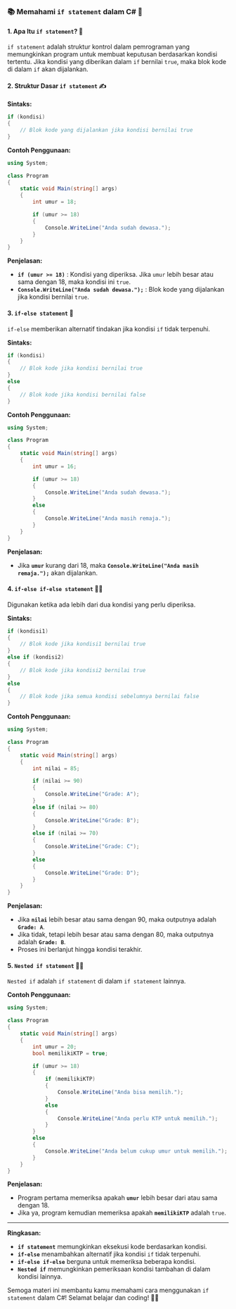 ### 📚 Memahami `if statement` dalam C# 🧠

#### **1. Apa Itu `if statement`?** 🤔

`if statement` adalah struktur kontrol dalam pemrograman yang memungkinkan program untuk membuat keputusan berdasarkan kondisi tertentu. Jika kondisi yang diberikan dalam `if` bernilai `true`, maka blok kode di dalam `if` akan dijalankan.

#### **2. Struktur Dasar `if statement`** ✍️

**Sintaks:**

```csharp
if (kondisi)
{
    // Blok kode yang dijalankan jika kondisi bernilai true
}
```

**Contoh Penggunaan:**

```csharp
using System;

class Program
{
    static void Main(string[] args)
    {
        int umur = 18;

        if (umur >= 18)
        {
            Console.WriteLine("Anda sudah dewasa.");
        }
    }
}
```

**Penjelasan:**

- **`if (umur >= 18)`** : Kondisi yang diperiksa. Jika `umur` lebih besar atau sama dengan 18, maka kondisi ini `true`.
- **`Console.WriteLine("Anda sudah dewasa.");`** : Blok kode yang dijalankan jika kondisi bernilai `true`.

#### **3. `if-else statement`** 🔄

`if-else` memberikan alternatif tindakan jika kondisi `if` tidak terpenuhi.

**Sintaks:**

```csharp
if (kondisi)
{
    // Blok kode jika kondisi bernilai true
}
else
{
    // Blok kode jika kondisi bernilai false
}
```

**Contoh Penggunaan:**

```csharp
using System;

class Program
{
    static void Main(string[] args)
    {
        int umur = 16;

        if (umur >= 18)
        {
            Console.WriteLine("Anda sudah dewasa.");
        }
        else
        {
            Console.WriteLine("Anda masih remaja.");
        }
    }
}
```

**Penjelasan:**

- Jika **`umur`** kurang dari 18, maka **`Console.WriteLine("Anda masih remaja.");`** akan dijalankan.

#### **4. `if-else if-else statement`** 🔄🔄

Digunakan ketika ada lebih dari dua kondisi yang perlu diperiksa.

**Sintaks:**

```csharp
if (kondisi1)
{
    // Blok kode jika kondisi1 bernilai true
}
else if (kondisi2)
{
    // Blok kode jika kondisi2 bernilai true
}
else
{
    // Blok kode jika semua kondisi sebelumnya bernilai false
}
```

**Contoh Penggunaan:**

```csharp
using System;

class Program
{
    static void Main(string[] args)
    {
        int nilai = 85;

        if (nilai >= 90)
        {
            Console.WriteLine("Grade: A");
        }
        else if (nilai >= 80)
        {
            Console.WriteLine("Grade: B");
        }
        else if (nilai >= 70)
        {
            Console.WriteLine("Grade: C");
        }
        else
        {
            Console.WriteLine("Grade: D");
        }
    }
}
```

**Penjelasan:**

- Jika **`nilai`** lebih besar atau sama dengan 90, maka outputnya adalah **`Grade: A`**.
- Jika tidak, tetapi lebih besar atau sama dengan 80, maka outputnya adalah **`Grade: B`**.
- Proses ini berlanjut hingga kondisi terakhir.

#### **5. `Nested if statement`** 🕵️‍♂️

`Nested if` adalah `if statement` di dalam `if statement` lainnya.

**Contoh Penggunaan:**

```csharp
using System;

class Program
{
    static void Main(string[] args)
    {
        int umur = 20;
        bool memilikiKTP = true;

        if (umur >= 18)
        {
            if (memilikiKTP)
            {
                Console.WriteLine("Anda bisa memilih.");
            }
            else
            {
                Console.WriteLine("Anda perlu KTP untuk memilih.");
            }
        }
        else
        {
            Console.WriteLine("Anda belum cukup umur untuk memilih.");
        }
    }
}
```

**Penjelasan:**

- Program pertama memeriksa apakah **`umur`** lebih besar dari atau sama dengan 18.
- Jika ya, program kemudian memeriksa apakah **`memilikiKTP`** adalah `true`.

---

**Ringkasan:**

- **`if statement`** memungkinkan eksekusi kode berdasarkan kondisi.
- **`if-else`** menambahkan alternatif jika kondisi `if` tidak terpenuhi.
- **`if-else if-else`** berguna untuk memeriksa beberapa kondisi.
- **`Nested if`** memungkinkan pemeriksaan kondisi tambahan di dalam kondisi lainnya.

Semoga materi ini membantu kamu memahami cara menggunakan `if statement` dalam C#! Selamat belajar dan coding! 🚀😊
